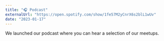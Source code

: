 ```yaml
---
title: "🎧 Podcast"
externalUrl: "https://open.spotify.com/show/1fe57M2yCnrX6s2blL1wUv"
date: "2023-01-17"
---
```


We launched our podcast where you can hear a selection of our meetups.

